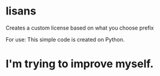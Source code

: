 # lisans
Creates a custom license based on what you choose prefix

For use:
This simple code is created on Python. 

#  I'm trying to improve myself.
